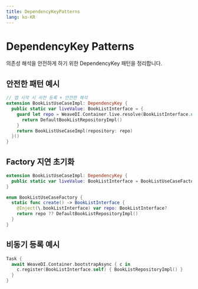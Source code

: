 ```yaml
---
title: DependencyKeyPatterns
lang: ko-KR
---
```


# DependencyKey Patterns

의존성 해석을 안전하게 하기 위한 DependencyKey 패턴을 정리합니다.

## 안전한 패턴 예시
```swift
// 앱 시작 시 사전 등록 + 안전한 해석
extension BookListUseCaseImpl: DependencyKey {
  public static var liveValue: BookListInterface = {
    guard let repo = WeaveDI.Container.live.resolve(BookListInterface.self) else {
      return DefaultBookListRepositoryImpl()
    }
    return BookListUseCaseImpl(repository: repo)
  }()
}
```

## Factory 지연 초기화
```swift
extension BookListUseCaseImpl: DependencyKey {
  public static var liveValue: BookListInterface = BookListUseCaseFactory.create()
}

enum BookListUseCaseFactory {
  static func create() -> BookListInterface {
    @Inject(\.bookListInterface) var repo: BookListInterface?
    return repo ?? DefaultBookListRepositoryImpl()
  }
}
```

## 비동기 등록 예시
```swift
Task {
  await WeaveDI.Container.bootstrapAsync { c in
    c.register(BookListInterface.self) { BookListRepositoryImpl() }
  }
}
```
